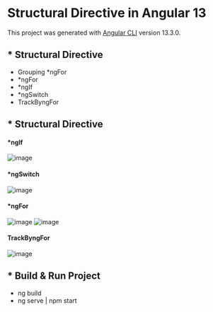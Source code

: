 # Structural Directive in Angular 13

This project was generated with [Angular CLI](https://github.com/angular/angular-cli) version 13.3.0.

<h2>* Structural Directive </h2>
<ul>
  <li>Grouping *ngFor</li>
  <li>*ngFor</li>
  <li>*ngIf</li>
  <li>*ngSwitch</li>
  <li>TrackByngFor</li>
</ul>


<h2>* Structural Directive </h2>

<h4>*ngIf</h4>

![image](https://user-images.githubusercontent.com/100337599/209517861-e9d5464e-f654-4ac2-b6f5-6ee3fcb83346.png)

<h4>*ngSwitch</h4>

![image](https://user-images.githubusercontent.com/100337599/209517962-30fc785c-cc0e-46a7-8c15-2be64ca743bd.png)

<h4>*ngFor</h4>

![image](https://user-images.githubusercontent.com/100337599/209532916-5cadccd2-e9d0-423b-b5b7-d1361990675b.png)
![image](https://user-images.githubusercontent.com/100337599/209533032-45fa3f35-1fee-4073-88c2-dab4eb732603.png)

<h4>TrackByngFor</h4>

![image](https://user-images.githubusercontent.com/100337599/209533135-d44e3a1f-ff3e-4c27-be14-40f4df09fa9d.png)

<h2>* Build & Run Project</h2>
<ul>
  <li>ng build</li>
  <li>ng serve | npm start</li>
</ul>
